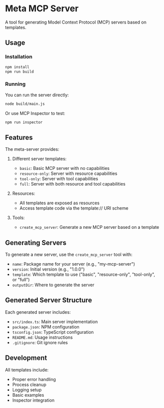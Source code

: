 # Meta MCP Server

A tool for generating Model Context Protocol (MCP) servers based on templates.

## Usage

### Installation

```bash
npm install
npm run build
```

### Running

You can run the server directly:
```bash
node build/main.js
```

Or use MCP Inspector to test:
```bash
npm run inspector
```

## Features

The meta-server provides:

1. Different server templates:
   - `basic`: Basic MCP server with no capabilities
   - `resource-only`: Server with resource capabilities
   - `tool-only`: Server with tool capabilities 
   - `full`: Server with both resource and tool capabilities

2. Resources:
   - All templates are exposed as resources
   - Access template code via the template:// URI scheme

3. Tools:
   - `create_mcp_server`: Generate a new MCP server based on a template

## Generating Servers

To generate a new server, use the `create_mcp_server` tool with:

- `name`: Package name for your server (e.g., "my-mcp-server")
- `version`: Initial version (e.g., "1.0.0")
- `template`: Which template to use ("basic", "resource-only", "tool-only", or "full")
- `outputDir`: Where to generate the server

## Generated Server Structure

Each generated server includes:

- `src/index.ts`: Main server implementation
- `package.json`: NPM configuration
- `tsconfig.json`: TypeScript configuration
- `README.md`: Usage instructions
- `.gitignore`: Git ignore rules

## Development

All templates include:

- Proper error handling
- Process cleanup
- Logging setup
- Basic examples
- Inspector integration
